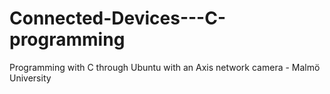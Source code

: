 # Connected-Devices---C-programming
Programming with C through Ubuntu with an Axis network camera - Malmö University
